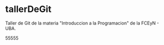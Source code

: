 # tallerDeGit

Taller de Git de la materia "Introduccion a la Programacion" de la FCEyN - UBA.


55555
